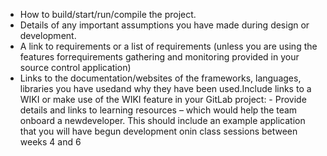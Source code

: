 - How to build/start/run/compile the project.
- Details of any important assumptions you have made during design or development.
- A link to requirements or a list of requirements (unless you are using the features forrequirements gathering and monitoring provided in your source control application)
- Links to the documentation/websites of the frameworks, languages, libraries you have usedand why they have been used.Include links to a WIKI or make use of the WIKI feature in your GitLab project:
        - Provide details and links to learning resources – which would help the team onboard a newdeveloper. This should include an example application that you will have begun development onin class sessions between weeks 4 and 6

